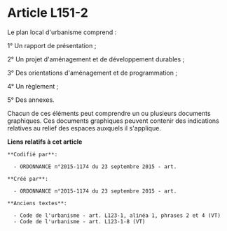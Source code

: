 # Article L151-2

Le plan local d'urbanisme comprend :

1° Un rapport de présentation ;

2° Un projet d'aménagement et de développement durables ;

3° Des orientations d'aménagement et de programmation ;

4° Un règlement ;

5° Des annexes.

Chacun de ces éléments peut comprendre un ou plusieurs documents graphiques. Ces documents graphiques peuvent contenir des
indications relatives au relief des espaces auxquels il s'applique.

**Liens relatifs à cet article**

	**Codifié par**:

	  - ORDONNANCE n°2015-1174 du 23 septembre 2015 - art.

	**Créé par**:

	  - ORDONNANCE n°2015-1174 du 23 septembre 2015 - art.

	**Anciens textes**:

	  - Code de l'urbanisme - art. L123-1, alinéa 1, phrases 2 et 4 (VT)
	  - Code de l'urbanisme - art. L123-1-8 (VT)
